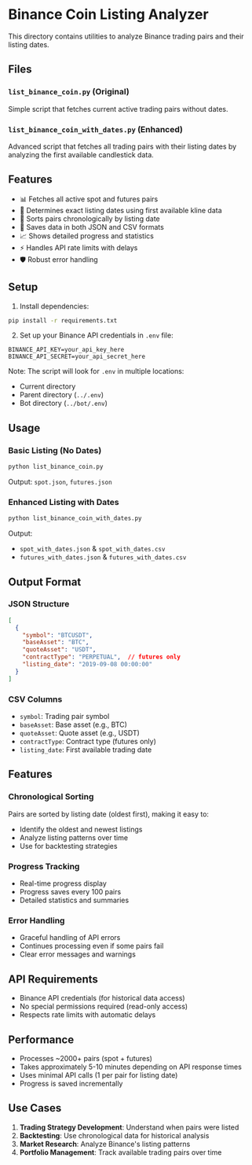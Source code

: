 # Binance Coin Listing Analyzer

This directory contains utilities to analyze Binance trading pairs and their listing dates.

## Files

### `list_binance_coin.py` (Original)
Simple script that fetches current active trading pairs without dates.

### `list_binance_coin_with_dates.py` (Enhanced)
Advanced script that fetches all trading pairs with their listing dates by analyzing the first available candlestick data.

## Features

- 📊 Fetches all active spot and futures pairs
- 📅 Determines exact listing dates using first available kline data
- 🔄 Sorts pairs chronologically by listing date
- 💾 Saves data in both JSON and CSV formats
- 📈 Shows detailed progress and statistics
- ⚡ Handles API rate limits with delays
- 🛡️ Robust error handling

## Setup

1. Install dependencies:
```bash
pip install -r requirements.txt
```

2. Set up your Binance API credentials in `.env` file:
```env
BINANCE_API_KEY=your_api_key_here
BINANCE_API_SECRET=your_api_secret_here
```

Note: The script will look for `.env` in multiple locations:
- Current directory
- Parent directory (`../.env`)
- Bot directory (`../bot/.env`)

## Usage

### Basic Listing (No Dates)
```bash
python list_binance_coin.py
```
Output: `spot.json`, `futures.json`

### Enhanced Listing with Dates
```bash
python list_binance_coin_with_dates.py
```
Output: 
- `spot_with_dates.json` & `spot_with_dates.csv`
- `futures_with_dates.json` & `futures_with_dates.csv`

## Output Format

### JSON Structure
```json
[
  {
    "symbol": "BTCUSDT",
    "baseAsset": "BTC",
    "quoteAsset": "USDT",
    "contractType": "PERPETUAL",  // futures only
    "listing_date": "2019-09-08 00:00:00"
  }
]
```

### CSV Columns
- `symbol`: Trading pair symbol
- `baseAsset`: Base asset (e.g., BTC)
- `quoteAsset`: Quote asset (e.g., USDT)
- `contractType`: Contract type (futures only)
- `listing_date`: First available trading date

## Features

### Chronological Sorting
Pairs are sorted by listing date (oldest first), making it easy to:
- Identify the oldest and newest listings
- Analyze listing patterns over time
- Use for backtesting strategies

### Progress Tracking
- Real-time progress display
- Progress saves every 100 pairs
- Detailed statistics and summaries

### Error Handling
- Graceful handling of API errors
- Continues processing even if some pairs fail
- Clear error messages and warnings

## API Requirements

- Binance API credentials (for historical data access)
- No special permissions required (read-only access)
- Respects rate limits with automatic delays

## Performance

- Processes ~2000+ pairs (spot + futures)
- Takes approximately 5-10 minutes depending on API response times
- Uses minimal API calls (1 per pair for listing date)
- Progress is saved incrementally

## Use Cases

1. **Trading Strategy Development**: Understand when pairs were listed
2. **Backtesting**: Use chronological data for historical analysis
3. **Market Research**: Analyze Binance's listing patterns
4. **Portfolio Management**: Track available trading pairs over time 